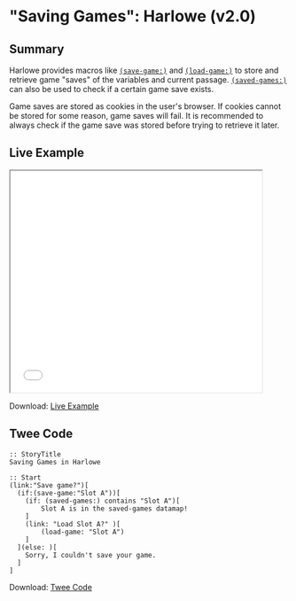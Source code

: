 # "Saving Games": Harlowe (v2.0)

## Summary

Harlowe provides macros like [`(save-game:)`](https://twine2.neocities.org/#macro_save-game) and [`(load-game:)`](https://twine2.neocities.org/#macro_load-game) to store and retrieve game "saves" of the variables and current passage. [`(saved-games:)`](https://twine2.neocities.org/#macro_saved-games) can also be used to check if a certain game save exists.

Game saves are stored as cookies in the user's browser. If cookies cannot be stored for some reason, game saves will fail. It is recommended to always check if the game save was stored before trying to retrieve it later.

## Live Example

<section>
<iframe src="harlowe_savinggames_example.html" height=400 width=90%></iframe>

Download: <a href="harlowe_savinggames_example.html" target="_blank">Live Example</a>
</section>

## Twee Code

```
:: StoryTitle
Saving Games in Harlowe

:: Start
(link:"Save game?")[
  (if:(save-game:"Slot A"))[
	(if: (saved-games:) contains "Slot A")[
		Slot A is in the saved-games datamap!
	]
	(link: "Load Slot A?" )[
  		(load-game: "Slot A")
	]
  ](else: )[
    Sorry, I couldn't save your game.
  ]
]
```

Download: <a href="harlowe_savinggames_twee.txt" target="_blank">Twee Code</a>


